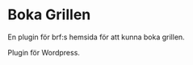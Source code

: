 Boka Grillen
============



En plugin för brf:s hemsida för att kunna boka grillen.

Plugin för Wordpress.


